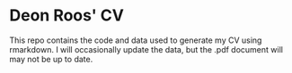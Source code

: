 # Deon Roos' CV

This repo contains the code and data used to generate my CV using rmarkdown. I will occasionally update the data, but the .pdf document will may not be up to date.
